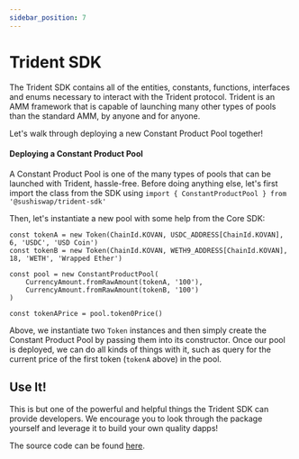 ```yaml
---
sidebar_position: 7
---
```


# Trident SDK

The Trident SDK contains all of the entities, constants, functions, interfaces and enums necessary to interact with the Trident protocol. Trident is an AMM framework that is capable of launching many other types of pools than the standard AMM, by anyone and for anyone.

Let's walk through deploying a new Constant Product Pool together!

#### Deploying a Constant Product Pool

A Constant Product Pool is one of the many types of pools that can be launched with Trident, hassle-free. Before doing anything else, let's first import the class from the SDK using `import { ConstantProductPool } from '@sushiswap/trident-sdk'`

Then, let's instantiate a new pool with some help from the Core SDK:

```
const tokenA = new Token(ChainId.KOVAN, USDC_ADDRESS[ChainId.KOVAN], 6, 'USDC', 'USD Coin')
const tokenB = new Token(ChainId.KOVAN, WETH9_ADDRESS[ChainId.KOVAN], 18, 'WETH', 'Wrapped Ether')

const pool = new ConstantProductPool(
    CurrencyAmount.fromRawAmount(tokenA, '100'),
    CurrencyAmount.fromRawAmount(tokenB, '100')
)

const tokenAPrice = pool.token0Price()
```

Above, we instantiate two `Token` instances and then simply create the Constant Product Pool by passing them into its constructor. Once our pool is deployed, we can do all kinds of things with it, such as query for the current price of the first token (`tokenA` above) in the pool.

## Use It!

This is but one of the powerful and helpful things the Trident SDK can provide developers. We encourage you to look through the package yourself and leverage it to build your own quality dapps!

The source code can be found [here](https://github.com/sushiswap/sdk/tree/canary/packages/trident-sdk).

